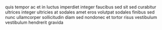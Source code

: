 quis tempor ac et in luctus imperdiet integer faucibus sed sit sed curabitur
ultrices integer ultricies at sodales amet eros volutpat sodales finibus sed
nunc ullamcorper sollicitudin diam sed nondonec et tortor risus vestibulum
vestibulum hendrerit gravida